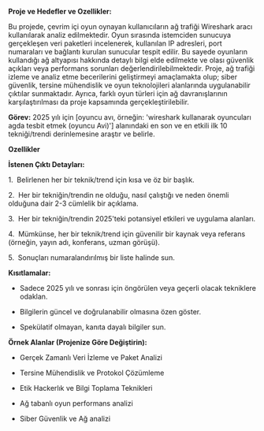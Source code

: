 **Proje ve Hedefler ve Ozellikler:** 



Bu projede, çevrim içi oyun oynayan kullanıcıların ağ trafiği Wireshark aracı kullanılarak analiz edilmektedir. Oyun sırasında istemciden sunucuya gerçekleşen veri paketleri incelenerek, kullanılan IP adresleri, port numaraları ve bağlantı kurulan sunucular tespit edilir. Bu sayede oyunların kullandığı ağ altyapısı hakkında detaylı bilgi elde edilmekte ve olası güvenlik açıkları veya performans sorunları değerlendirilebilmektedir. Proje, ağ trafiği izleme ve analiz etme becerilerini geliştirmeyi amaçlamakta olup; siber güvenlik, tersine mühendislik ve oyun teknolojileri alanlarında uygulanabilir çıktılar sunmaktadır. Ayrıca, farklı oyun türleri için ağ davranışlarının karşılaştırılması da proje kapsamında gerçekleştirilebilir.





**Görev:** 2025 yılı için [oyuncu avı, örneğin: 'wireshark kullanarak oyuncuları agda tesbit etmek (oyuncu Avi)'] alanındaki en son ve en etkili ilk 10 tekniği/trendi derinlemesine araştır ve belirle.



**Ozellikler** 



**İstenen Çıktı Detayları:**

1.  Belirlenen her bir teknik/trend için kısa ve öz bir başlık.

2.  Her bir tekniğin/trendin ne olduğu, nasıl çalıştığı ve neden önemli olduğuna dair 2-3 cümlelik bir açıklama.

3.  Her bir tekniğin/trendin 2025'teki potansiyel etkileri ve uygulama alanları.

4.  Mümkünse, her bir teknik/trend için güvenilir bir kaynak veya referans (örneğin, yayın adı, konferans, uzman görüşü).

5.  Sonuçları numaralandırılmış bir liste halinde sun.



**Kısıtlamalar:**

- Sadece 2025 yılı ve sonrası için öngörülen veya geçerli olacak tekniklere odaklan.

- Bilgilerin güncel ve doğrulanabilir olmasına özen göster.

- Spekülatif olmayan, kanıta dayalı bilgiler sun.



**Örnek Alanlar (Projenize Göre Değiştirin):**

- Gerçek Zamanlı Veri İzleme ve Paket Analizi

- Tersine Mühendislik ve Protokol Çözümleme

- Etik Hackerlık ve Bilgi Toplama Teknikleri

- Ağ tabanlı oyun performans analizi

- Siber Güvenlik ve Ağ analizi
